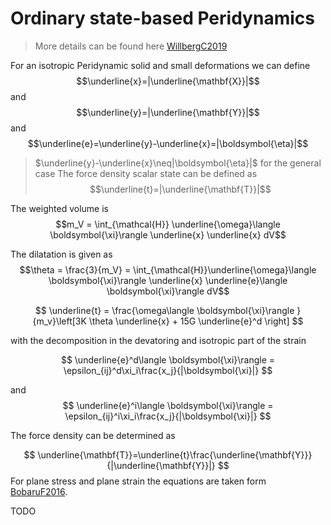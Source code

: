 # Ordinary state-based Peridynamics
> More details can be found here [WillbergC2019](@cite)

For an isotropic Peridynamic solid and small deformations we can define $$\underline{x}=|\underline{\mathbf{X}}|$$ and  $$\underline{y}=|\underline{\mathbf{Y}}|$$
and 
$$\underline{e}=\underline{y}-\underline{x}=|\boldsymbol{\eta}|$$

>$\underline{y}-\underline{x}\neq|\boldsymbol{\eta}|$ for the general case
The force density scalar state can be defined as
$$\underline{t}=|\underline{\mathbf{T}}|$$

The weighted volume is
$$m_V = \int_{\mathcal{H}} \underline{\omega}\langle \boldsymbol{\xi}\rangle \underline{x} \underline{x} dV$$

The dilatation is given as 
$$\theta = \frac{3}{m_V} = \int_{\mathcal{H}}\underline{\omega}\langle \boldsymbol{\xi}\rangle \underline{x} \underline{e}\langle \boldsymbol{\xi}\rangle dV$$

$$ \underline{t} = \frac{\omega\langle \boldsymbol{\xi}\rangle }{m_v}\left[3K \theta \underline{x} + 15G \underline{e}^d  \right] $$

with the decomposition in the devatoring and isotropic part of the strain

$$ \underline{e}^d\langle \boldsymbol{\xi}\rangle = \epsilon_{ij}^d\xi_i\frac{x_j}{|\boldsymbol{\xi}|} $$ 

and 
$$ \underline{e}^i\langle \boldsymbol{\xi}\rangle = \epsilon_{ij}^i\xi_i\frac{x_j}{|\boldsymbol{\xi}|} $$ 

The force density can be determined as

$$ \underline{\mathbf{T}}=\underline{t}\frac{\underline{\mathbf{Y}}}{|\underline{\mathbf{Y}}|} $$
For plane stress and plane strain the equations are taken form [BobaruF2016](@cite).

TODO
